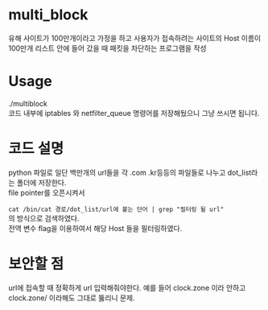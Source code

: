 # multi_block
유해 사이트가 100만개이라고 가정을 하고 사용자가 접속하려는 사이트의 Host 이름이 100만개 리스트 안에 들어 갔을 때 패킷을 차단하는 프로그램을 작성 <br />

# Usage
./multiblock <br />
코드 내부에 iptables 와 netfilter_queue 명령어를 저장해뒀으니 그냥 쓰시면 됩니다.

# 코드 설명
python 파일로 일단 백만개의 url들을 각 .com .kr등등의 파일들로 나누고 dot_list라는 폴더에 저장한다. <br />
file pointer를 오픈시켜서 <br />

`
cat /bin/cat 경로/dot_list/url에 붙는 단어 | grep "필터링 될 url"
`
<br />의 방식으로 검색하였다. <br />
전역 변수 flag을 이용하여서 해당 Host 들을 필터링하였다.

# 보안할 점
url에 접속할 때 정확하게 url 입력해줘야한다.
예를 들어 clock.zone 이라 안하고 clock.zone/ 이라해도 그대로 뚫리니 문제.
